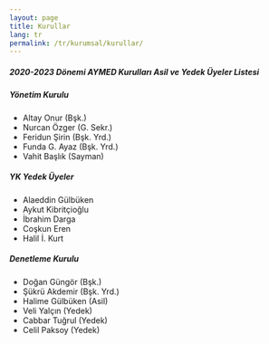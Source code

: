 ```yaml
---
layout: page
title: Kurullar
lang: tr
permalink: /tr/kurumsal/kurullar/
---
```


<h5>2020-2023 Dönemi AYMED Kurulları Asil ve Yedek Üyeler Listesi</h5>

<div class="container">
    <div class="row pt-5">
        <div class="col-lg-4">
          <h5 class="pb-3">Yönetim Kurulu</h5>
          <ul>
            <li><i class="bx bx-chevron-right chevron-large"></i>Altay Onur (Bşk.)</li>
            <li><i class="bx bx-chevron-right chevron-large"></i>Nurcan Özger (G. Sekr.)</li>
            <li><i class="bx bx-chevron-right chevron-large"></i>Feridun Şirin (Bşk. Yrd.)</li>
            <li><i class="bx bx-chevron-right chevron-large"></i>Funda G. Ayaz (Bşk. Yrd.)</li>
            <li><i class="bx bx-chevron-right chevron-large"></i>Vahit Başlık (Sayman)</li>
          </ul>
        </div>
        <div class="col-lg-4">
          <h5 class="pb-3">YK Yedek Üyeler</h5>
          <ul>
            <li><i class="bx bx-chevron-right chevron-large"></i> Alaeddin Gülbüken</li>
            <li><i class="bx bx-chevron-right chevron-large"></i> Aykut Kibritçioğlu</li>
            <li><i class="bx bx-chevron-right chevron-large"></i> İbrahim Darga</li>
            <li><i class="bx bx-chevron-right chevron-large"></i> Coşkun Eren</li>
            <li><i class="bx bx-chevron-right chevron-large"></i> Halil İ. Kurt</li>
          </ul>
        </div>
        <div class="col-lg-4">
          <h5 class="pb-3">Denetleme Kurulu</h5>
          <ul>
            <li><i class="bx bx-chevron-right chevron-large"></i> Doğan Güngör (Bşk.)</li>
            <li><i class="bx bx-chevron-right chevron-large"></i> Şükrü Akdemir (Bşk. Yrd.)</li>
            <li><i class="bx bx-chevron-right chevron-large"></i> Halime Gülbüken (Asil)</li>
            <li><i class="bx bx-chevron-right chevron-large"></i> Veli Yalçın (Yedek)</li>
            <li><i class="bx bx-chevron-right chevron-large"></i> Cabbar Tuğrul (Yedek)</li>
            <li><i class="bx bx-chevron-right chevron-large"></i> Celil Paksoy (Yedek)</li>
          </ul>
        </div>
    </div>
</div>
